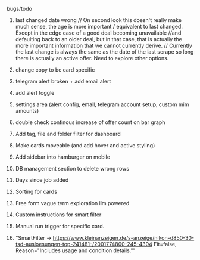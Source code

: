 bugs/todo

1. last changed date wrong // On second look this doesn't really make much sense, the age is more important / equivalent to last changed. Except in the edge case of a good deal becoming unavailable
        //and defaulting back to an older deal, but in that case, that is actually the more important information that we cannot currently derive.
        // Currently the last change is always the same as the date of the last scrape so long there is actually an active offer. Need to explore other options.


2. change copy to be card specific

3. telegram alert broken + add email alert

4. add alert toggle

5. settings area (alert config, email, telegram account setup, custom mim amounts)

6. double check continous increase of offer count on bar graph

7. Add tag, file and folder filter for dashboard

8. Make cards moveable (and add hover and active styling)

9. Add sidebar into hamburger on mobile

10. DB management section to delete wrong rows 

11. Days since job added

12. Sorting for cards

13. Free form vague term exploration llm powered

14. Custom instructions for smart filter

15. Manual run trigger for specific card. 


16. "SmartFilter → https://www.kleinanzeigen.de/s-anzeige/nikon-d850-30-tsd-ausloesungen-top-241481-/2001774800-245-4304 Fit=false, Reason="Includes usage and condition details.""



